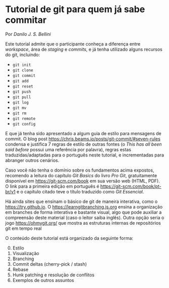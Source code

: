 # Tutorial de git para quem já sabe commitar

Por *Danilo J. S. Bellini*

Este tutorial admite que o participante conheça
a diferença entre *workspace*, área de *staging* e *commits*,
e já tenha utilizado alguns recursos do git, incluindo:

- `git init`
- `git clone`
- `git commit`
- `git add`
- `git reset`
- `git push`
- `git pull`
- `git log`
- `git mv`
- `git rm`
- `git remote`
- `git config`

E que já tenha sido apresentado
a algum guia de estilo para mensagens de commit.
O blog post
<https://chris.beams.io/posts/git-commit/#seven-rules>
condensa e justifica 7 regras de estilo de outras fontes
(o *This has all been said before* possui uma referência por palavra),
regras estas traduzidas/adaptadas para o português neste tutorial,
e incrementadas para abranger outros cenários.

Caso você não tenha o domínio sobre os fundamentos acima expostos,
recomendo a leitura do capítulo *Git Basics* do livro *Pro Git*,
gratuitamente disponível em <https://git-scm.com/book>
em sua versão web (HTML, PDF).
O link para a primeira edição em português é
<https://git-scm.com/book/pt-br/v1>
e o capítulo citado teve o título traduzido como *Git Essencial*.

Há ainda sites que ensinam o básico de git de maneira interativa,
como o <https://try.github.io>.
O <https://learngitbranching.js.org> ensina a organização em branches
de forma interativa e bastante visual,
algo que pode auxiliar a compreensão deste material
(caso o leitor saiba inglês).
Outra opção seria o jogo <https://ohmygit.org/> que mostra as
estruturas internas de repositórios git em tempo real

O conteúdo deste tutorial está organizado da seguinte forma:

0. Estilo
1. Visualização
2. Branching
3. Commit deltas (cherry-pick / stash)
4. Rebase
5. Hunk patching e resolução de conflitos
6. Exemplos de outros assuntos
